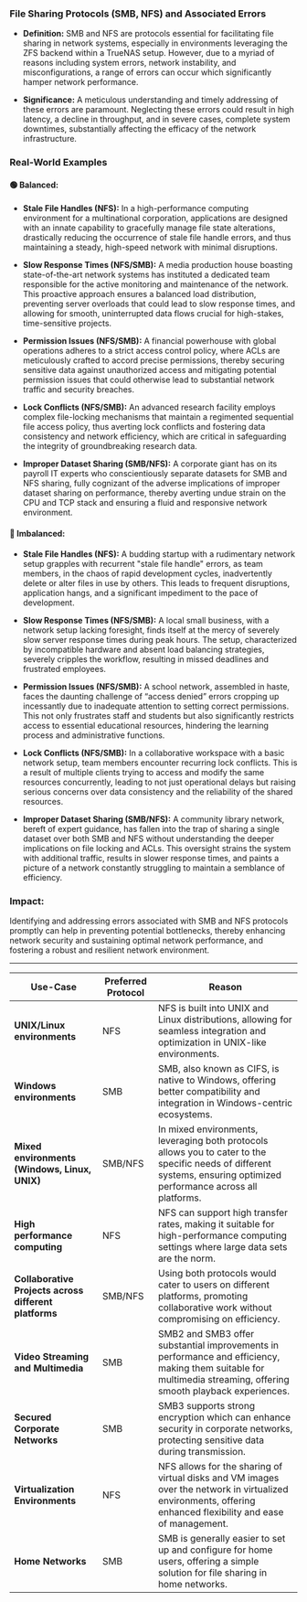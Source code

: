 ### **File Sharing Protocols (SMB, NFS) and Associated Errors**

- **Definition:** 
  SMB and NFS are protocols essential for facilitating file sharing in network systems, especially in environments leveraging the ZFS backend within a TrueNAS setup. However, due to a myriad of reasons including system errors, network instability, and misconfigurations, a range of errors can occur which significantly hamper network performance.

- **Significance:** 
  A meticulous understanding and timely addressing of these errors are paramount. Neglecting these errors could result in high latency, a decline in throughput, and in severe cases, complete system downtimes, substantially affecting the efficacy of the network infrastructure.

### **Real-World Examples**

#### **🟢 Balanced:**

- **Stale File Handles (NFS):** 
    In a high-performance computing environment for a multinational corporation, applications are designed with an innate capability to gracefully manage file state alterations, drastically reducing the occurrence of stale file handle errors, and thus maintaining a steady, high-speed network with minimal disruptions.

- **Slow Response Times (NFS/SMB):** 
    A media production house boasting state-of-the-art network systems has instituted a dedicated team responsible for the active monitoring and maintenance of the network. This proactive approach ensures a balanced load distribution, preventing server overloads that could lead to slow response times, and allowing for smooth, uninterrupted data flows crucial for high-stakes, time-sensitive projects.

- **Permission Issues (NFS/SMB):**
    A financial powerhouse with global operations adheres to a strict access control policy, where ACLs are meticulously crafted to accord precise permissions, thereby securing sensitive data against unauthorized access and mitigating potential permission issues that could otherwise lead to substantial network traffic and security breaches.

- **Lock Conflicts (NFS/SMB):**
    An advanced research facility employs complex file-locking mechanisms that maintain a regimented sequential file access policy, thus averting lock conflicts and fostering data consistency and network efficiency, which are critical in safeguarding the integrity of groundbreaking research data.

- **Improper Dataset Sharing (SMB/NFS):**
    A corporate giant has on its payroll IT experts who conscientiously separate datasets for SMB and NFS sharing, fully cognizant of the adverse implications of improper dataset sharing on performance, thereby averting undue strain on the CPU and TCP stack and ensuring a fluid and responsive network environment.

#### **🔴 Imbalanced:**

- **Stale File Handles (NFS):**
    A budding startup with a rudimentary network setup grapples with recurrent "stale file handle" errors, as team members, in the chaos of rapid development cycles, inadvertently delete or alter files in use by others. This leads to frequent disruptions, application hangs, and a significant impediment to the pace of development.

- **Slow Response Times (NFS/SMB):**
    A local small business, with a network setup lacking foresight, finds itself at the mercy of severely slow server response times during peak hours. The setup, characterized by incompatible hardware and absent load balancing strategies, severely cripples the workflow, resulting in missed deadlines and frustrated employees.

- **Permission Issues (NFS/SMB):**
    A school network, assembled in haste, faces the daunting challenge of “access denied” errors cropping up incessantly due to inadequate attention to setting correct permissions. This not only frustrates staff and students but also significantly restricts access to essential educational resources, hindering the learning process and administrative functions.

- **Lock Conflicts (NFS/SMB):**
    In a collaborative workspace with a basic network setup, team members encounter recurring lock conflicts. This is a result of multiple clients trying to access and modify the same resources concurrently, leading to not just operational delays but raising serious concerns over data consistency and the reliability of the shared resources.

- **Improper Dataset Sharing (SMB/NFS):**
    A community library network, bereft of expert guidance, has fallen into the trap of sharing a single dataset over both SMB and NFS without understanding the deeper implications on file locking and ACLs. This oversight strains the system with additional traffic, results in slower response times, and paints a picture of a network constantly struggling to maintain a semblance of efficiency.

### **Impact:** 
Identifying and addressing errors associated with SMB and NFS protocols promptly can help in preventing potential bottlenecks, thereby enhancing network security and sustaining optimal network performance, and fostering a robust and resilient network environment.

---

| Use-Case                        | Preferred Protocol | Reason                                                                                                                                                      |
|---------------------------------|--------------------|-------------------------------------------------------------------------------------------------------------------------------------------------------------|
| **UNIX/Linux environments**     | NFS               | NFS is built into UNIX and Linux distributions, allowing for seamless integration and optimization in UNIX-like environments.                               |
| **Windows environments**        | SMB               | SMB, also known as CIFS, is native to Windows, offering better compatibility and integration in Windows-centric ecosystems.                                   |
| **Mixed environments (Windows, Linux, UNIX)** | SMB/NFS           | In mixed environments, leveraging both protocols allows you to cater to the specific needs of different systems, ensuring optimized performance across all platforms.|
| **High performance computing**  | NFS               | NFS can support high transfer rates, making it suitable for high-performance computing settings where large data sets are the norm.                           |
| **Collaborative Projects across different platforms** | SMB/NFS | Using both protocols would cater to users on different platforms, promoting collaborative work without compromising on efficiency.                            |
| **Video Streaming and Multimedia** | SMB | SMB2 and SMB3 offer substantial improvements in performance and efficiency, making them suitable for multimedia streaming, offering smooth playback experiences.|
| **Secured Corporate Networks**  | SMB               | SMB3 supports strong encryption which can enhance security in corporate networks, protecting sensitive data during transmission.                             |
| **Virtualization Environments** | NFS               | NFS allows for the sharing of virtual disks and VM images over the network in virtualized environments, offering enhanced flexibility and ease of management. |
| **Home Networks**               | SMB               | SMB is generally easier to set up and configure for home users, offering a simple solution for file sharing in home networks.                                |

